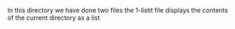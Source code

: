 In this directory we have done two files 
the 1-listit file displays the contents of the current 
directory as a list
